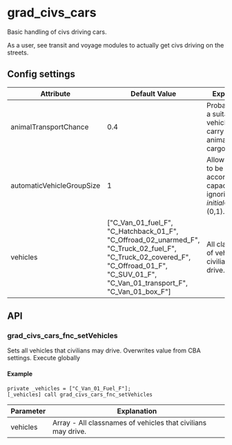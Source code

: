 # grad\_civs\_cars

Basic handling of civs driving cars. 

As a user, see transit and voyage modules to actually get civs driving on the streets.

## Config settings

Attribute                | Default Value | Explanation
-------------------------|---------------|------------------------------------------------------------------------------------------------------------------------------------------------
animalTransportChance    | 0.4           | Probability that a suitable vehicle will carry some animals as cargo.
automaticVehicleGroupSize| 1             | Allow vehicles to be filled according to capacity, ignoring *initialGroupSize* (0,1).
vehicles                 | ["C_Van_01_fuel_F", "C_Hatchback_01_F", "C_Offroad_02_unarmed_F", "C_Truck_02_fuel_F", "C_Truck_02_covered_F", "C_Offroad_01_F", "C_SUV_01_F", "C_Van_01_transport_F", "C_Van_01_box_F"]            | All classnames of vehicles that civilians may drive.

## API

### grad_civs_cars_fnc_setVehicles

Sets all vehicles that civilians may drive. Overwrites value from CBA settings. Execute globally

#### Example

```sqf
private _vehicles = ["C_Van_01_Fuel_F"];
[_vehicles] call grad_civs_cars_fnc_setVehicles
```

Parameter | Explanation
----------|-------------------------------------------------------------
vehicles  | Array - All classnames of vehicles that civilians may drive.
